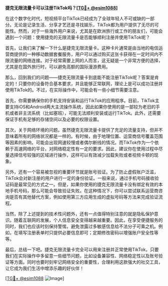 **捷克无限流量卡可以注册TikTok吗？[[TG💪+ @esim1088](https://t.me/s/esim1088)]**

在这个数字化时代，短视频平台TikTok已经成为了全球年轻人不可或缺的一部分。无论是记录生活、分享才艺还是寻找娱乐，TikTok都为用户提供了无尽的可能性。然而，对于一些海外用户来说，尤其是在欧洲旅行或工作的朋友们，可能会遇到一个问题：使用捷克的无限流量卡是否能够顺利注册并使用TikTok呢？

首先，让我们来了解一下什么是捷克无限流量卡。这种卡片通常是由当地的电信运营商提供的一种移动数据套餐服务，用户可以通过购买这张卡获得在一定时间内不限流量的网络连接。对于经常需要上网的人而言，这无疑是一个非常方便的选择，尤其是在国外旅行时，可以避免高额的国际漫游费用。

那么，回到我们的问题——捷克无限流量卡到底能不能注册TikTok呢？答案是肯定的！只要你的设备符合基本要求，并且能够正常联网，理论上是可以成功注册并使用TikTok的。不过，在实际操作中，可能会有一些小细节需要注意。

首先，你需要确保你的手机支持安装和运行TikTok的应用程序。目前，TikTok主要支持iOS和Android两大主流操作系统，因此如果你使用的是一部较为老旧的手机或者非主流系统（比如塞班），可能无法顺利安装或运行TikTok。此外，还需要保证手机有足够的存储空间以及必要的权限设置。

其次，关于网络环境的问题。虽然捷克无限流量卡提供了充足的流量支持，但并不意味着所有的网络状况都是一样的。有时候，由于地理位置、运营商信号覆盖范围等因素的影响，可能会出现网速较慢或者偶尔断线的情况。而TikTok作为一个依赖于高速网络的平台，对网络稳定性有一定的要求。因此，建议你在使用过程中尽量选择信号较强的区域进行操作，这样可以有效减少加载失败或者视频卡顿的现象。

另外，还有一个容易被忽视的重要环节就是账号验证。为了防止虚假账户泛滥，TikTok会对新注册的用户进行一定的身份验证。一般来说，通过手机号码接收验证码是最常见的方式之一。但是，如果你使用的捷克无限流量卡没有绑定有效的本地手机号码，那么可能会导致验证失败。在这种情况下，你可以尝试联系运营商咨询是否有其他替代方案，例如使用第三方应用生成的虚拟号码等方法来完成验证流程。

当然，除了上述提到的技术性问题外，还有一点值得特别注意的就是隐私保护意识。随着互联网的发展，个人信息安全变得越来越重要。因此，在享受便捷服务的同时，我们也应该时刻保持警惕，避免泄露过多敏感信息给不法分子可乘之机。例如，在填写注册表单时只提供必要信息即可；定期修改密码以增强账户安全性等等。

最后，总结一下吧。捷克无限流量卡完全可以用来注册并正常使用TikTok，只要我们在实际操作中多留意一些细节问题，比如设备兼容性、网络稳定性以及账号验证等方面。同时也要时刻牢记网络安全的重要性，合理利用这款强大的社交工具，让它成为我们生活中增添乐趣的好伙伴！

[[TG💪+ @esim1088](https://t.me/s/esim1088) ![Image](https://i.postimg.cc/4NQfJmqS/Snipaste-2025-05-13-00-14-12.png)]